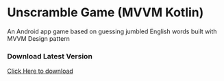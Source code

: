 # Unscramble Game (MVVM Kotlin)
An Android app game based on guessing jumbled English words built with MVVM Design pattern

### Download Latest Version
[Click Here to download](https://github.com/TharunBalaji2004/unscramble-game-mvvm/releases/download/build/Unscramble.apk)
